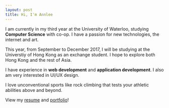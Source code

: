 ```yaml
---
layout: post
title: Hi, I'm Annlee
---
```

  I am currently in my third year at the University of Waterloo, studying **Computer Science** with co-op. I have a passion for new technologies, the internet and art. 
  
  This year, from September to December 2017, I will be studying at the Universtiy of Hong Kong as an exchange student. I hope to explore both Hong Kong and the rest of Asia. 
  
  I have experience in **web development** and **application development**. I also am very interested in UI/UX design. 
  
  I love unconventional sports like rock climbing that tests your athletic abilities above and beyond. 
  
  View my [resume](http://annlee.li/resume/) and [portfolio](http://annlee.li/portfolio/)!
